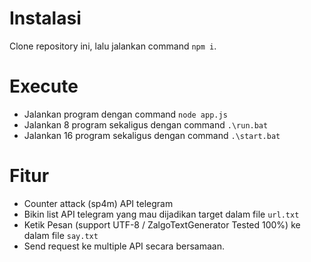 # Instalasi

Clone repository ini, lalu jalankan command `npm i`.

# Execute

- Jalankan program dengan command `node app.js`
- Jalankan 8 program sekaligus dengan command `.\run.bat`
- Jalankan 16 program sekaligus dengan command `.\start.bat`


# Fitur

- Counter attack (sp4m) API telegram
- Bikin list API telegram yang mau dijadikan target dalam file `url.txt`
- Ketik Pesan (support UTF-8 / ZalgoTextGenerator Tested 100%) ke dalam file `say.txt`
- Send request ke multiple API secara bersamaan.
